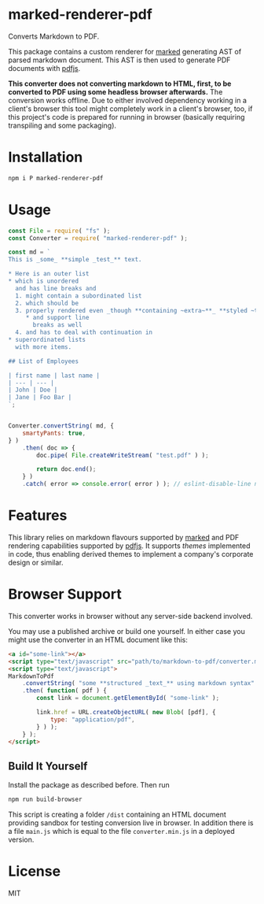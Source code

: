 # marked-renderer-pdf

Converts Markdown to PDF.

This package contains a custom renderer for [marked](https://www.npmjs.com/package/marked) generating AST of parsed markdown document. This AST is then used to generate PDF documents with [pdfjs](https://www.npmjs.com/package/pdfjs).

**This converter does not converting markdown to HTML, first, to be converted to PDF using some headless browser afterwards.** The conversion works offline. Due to either involved dependency working in a client's browser this tool might completely work in a client's browser, too, if this project's code is prepared for running in browser (basically requiring transpiling and some packaging).

# Installation

```bash
npm i P marked-renderer-pdf
```

# Usage

```javascript
const File = require( "fs" );
const Converter = require( "marked-renderer-pdf" );

const md = `
This is _some_ **simple _test_** text.

* Here is an outer list
* which is unordered  
  and has line breaks and
  1. might contain a subordinated list
  2. which should be
  3. properly rendered even _though **containing ~extra~**_ **styled ~text~**
     * and support line  
       breaks as well
  4. and has to deal with continuation in
* superordinated lists  
  with more items.

## List of Employees

| first name | last name |
| --- | --- |
| John | Doe |
| Jane | Foo Bar |
`;


Converter.convertString( md, {
	smartyPants: true,
} )
	.then( doc => {
		doc.pipe( File.createWriteStream( "test.pdf" ) );

		return doc.end();
	} )
	.catch( error => console.error( error ) ); // eslint-disable-line no-console
```

# Features

This library relies on markdown flavours supported by [marked](https://www.npmjs.com/package/marked) and PDF rendering capabilities supported by [pdfjs](https://www.npmjs.com/package/pdfjs). It supports _themes_ implemented in code, thus enabling derived themes to implement a company's corporate design or similar.
 
# Browser Support

This converter works in browser without any server-side backend involved. 

You may use a published archive or build one yourself. In either case you might use the converter in an HTML document like this:

```html
<a id="some-link"></a>
<script type="text/javascript" src="path/to/markdown-to-pdf/converter.min.js"></script>
<script type="text/javascript">
MarkdownToPdf
	.convertString( "some **structured _text_** using markdown syntax" )
	.then( function( pdf ) { 
		const link = document.getElementById( "some-link" );

		link.href = URL.createObjectURL( new Blob( [pdf], {
			type: "application/pdf",
		} ) );
	} );
</script>
```

## Build It Yourself

Install the package as described before. Then run

```bash
npm run build-browser
```

This script is creating a folder `/dist` containing an HTML document providing sandbox for testing conversion live in browser. In addition there is a file `main.js` which is equal to the file `converter.min.js` in a deployed version.

# License

MIT
